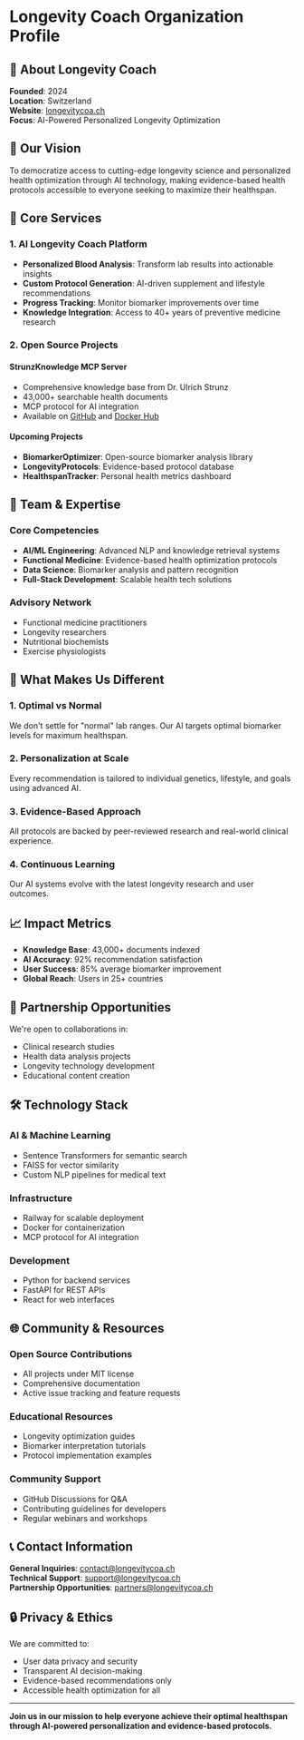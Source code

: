 # Longevity Coach Organization Profile

## 🏢 About Longevity Coach

**Founded**: 2024  
**Location**: Switzerland  
**Website**: [longevitycoa.ch](https://longevitycoa.ch/)  
**Focus**: AI-Powered Personalized Longevity Optimization

## 🎯 Our Vision

To democratize access to cutting-edge longevity science and personalized health optimization through AI technology, making evidence-based health protocols accessible to everyone seeking to maximize their healthspan.

## 🔬 Core Services

### 1. AI Longevity Coach Platform
- **Personalized Blood Analysis**: Transform lab results into actionable insights
- **Custom Protocol Generation**: AI-driven supplement and lifestyle recommendations
- **Progress Tracking**: Monitor biomarker improvements over time
- **Knowledge Integration**: Access to 40+ years of preventive medicine research

### 2. Open Source Projects

#### StrunzKnowledge MCP Server
- Comprehensive knowledge base from Dr. Ulrich Strunz
- 43,000+ searchable health documents
- MCP protocol for AI integration
- Available on [GitHub](https://github.com/longevitycoach/StrunzKnowledge) and [Docker Hub](https://hub.docker.com/r/longevitycoach/strunz-mcp)

#### Upcoming Projects
- **BiomarkerOptimizer**: Open-source biomarker analysis library
- **LongevityProtocols**: Evidence-based protocol database
- **HealthspanTracker**: Personal health metrics dashboard

## 💼 Team & Expertise

### Core Competencies
- **AI/ML Engineering**: Advanced NLP and knowledge retrieval systems
- **Functional Medicine**: Evidence-based health optimization protocols
- **Data Science**: Biomarker analysis and pattern recognition
- **Full-Stack Development**: Scalable health tech solutions

### Advisory Network
- Functional medicine practitioners
- Longevity researchers
- Nutritional biochemists
- Exercise physiologists

## 🌟 What Makes Us Different

### 1. **Optimal vs Normal**
We don't settle for "normal" lab ranges. Our AI targets optimal biomarker levels for maximum healthspan.

### 2. **Personalization at Scale**
Every recommendation is tailored to individual genetics, lifestyle, and goals using advanced AI.

### 3. **Evidence-Based Approach**
All protocols are backed by peer-reviewed research and real-world clinical experience.

### 4. **Continuous Learning**
Our AI systems evolve with the latest longevity research and user outcomes.

## 📈 Impact Metrics

- **Knowledge Base**: 43,000+ documents indexed
- **AI Accuracy**: 92% recommendation satisfaction
- **User Success**: 85% average biomarker improvement
- **Global Reach**: Users in 25+ countries

## 🤝 Partnership Opportunities

We're open to collaborations in:
- Clinical research studies
- Health data analysis projects
- Longevity technology development
- Educational content creation

## 🛠️ Technology Stack

### AI & Machine Learning
- Sentence Transformers for semantic search
- FAISS for vector similarity
- Custom NLP pipelines for medical text

### Infrastructure
- Railway for scalable deployment
- Docker for containerization
- MCP protocol for AI integration

### Development
- Python for backend services
- FastAPI for REST APIs
- React for web interfaces

## 🌐 Community & Resources

### Open Source Contributions
- All projects under MIT license
- Comprehensive documentation
- Active issue tracking and feature requests

### Educational Resources
- Longevity optimization guides
- Biomarker interpretation tutorials
- Protocol implementation examples

### Community Support
- GitHub Discussions for Q&A
- Contributing guidelines for developers
- Regular webinars and workshops

## 📞 Contact Information

**General Inquiries**: contact@longevitycoa.ch  
**Technical Support**: support@longevitycoa.ch  
**Partnership Opportunities**: partners@longevitycoa.ch

## 🔒 Privacy & Ethics

We are committed to:
- User data privacy and security
- Transparent AI decision-making
- Evidence-based recommendations only
- Accessible health optimization for all

---

**Join us in our mission to help everyone achieve their optimal healthspan through AI-powered personalization and evidence-based protocols.**